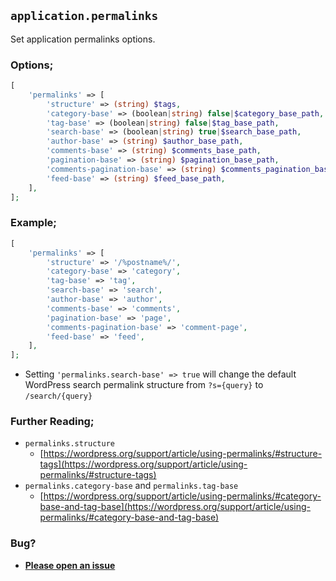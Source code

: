 ## `application.permalinks`

Set application permalinks options.

### Options;

```php
[
    'permalinks' => [
        'structure' => (string) $tags,
        'category-base' => (boolean|string) false|$category_base_path,
        'tag-base' => (boolean|string) false|$tag_base_path,
        'search-base' => (boolean|string) true|$search_base_path,
        'author-base' => (string) $author_base_path,
        'comments-base' => (string) $comments_base_path,
        'pagination-base' => (string) $pagination_base_path,
        'comments-pagination-base' => (string) $comments_pagination_base_path,
        'feed-base' => (string) $feed_base_path,
    ],
];
```

### Example;

```php
[
    'permalinks' => [
        'structure' => '/%postname%/',
        'category-base' => 'category',
        'tag-base' => 'tag',
        'search-base' => 'search',
        'author-base' => 'author',
        'comments-base' => 'comments',
        'pagination-base' => 'page',
        'comments-pagination-base' => 'comment-page',
        'feed-base' => 'feed',
    ],
];
```

* Setting `'permalinks.search-base' => true` will change the default WordPress search permalink structure from `?s={query}` to `/search/{query}`

### Further Reading;

* `permalinks.structure`
    * [https://wordpress.org/support/article/using-permalinks/#structure-tags](https://wordpress.org/support/article/using-permalinks/#structure-tags)
* `permalinks.category-base` and `permalinks.tag-base`
    * [https://wordpress.org/support/article/using-permalinks/#category-base-and-tag-base](https://wordpress.org/support/article/using-permalinks/#category-base-and-tag-base)

### Bug?

* **[Please open an issue](https://github.com/soberwp/intervention/issues/new?title=[application.permalinks]&labels=bug&assignees=darrenjacoby)**